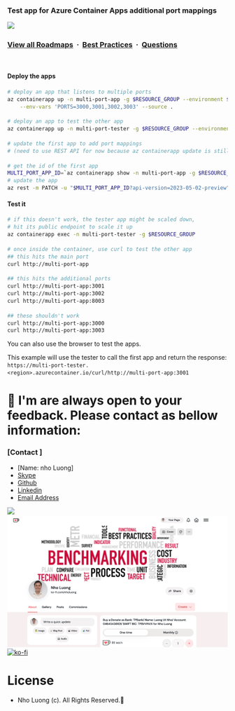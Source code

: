 ### Test app for Azure Container Apps additional port mappings

![](https://i.imgur.com/waxVImv.png)
### [View all Roadmaps](https://github.com/nholuongut/all-roadmaps) &nbsp;&middot;&nbsp; [Best Practices](https://github.com/nholuongut/all-roadmaps/blob/main/public/best-practices/) &nbsp;&middot;&nbsp; [Questions](https://www.linkedin.com/in/nholuong/)
<br/>

#### Deploy the apps

```bash
# deploy an app that listens to multiple ports
az containerapp up -n multi-port-app -g $RESOURCE_GROUP --environment $ENVIRONMENT \
    --env-vars 'PORTS=3000,3001,3002,3003' --source .

# deploy an app to test the other app
az containerapp up -n multi-port-tester -g $RESOURCE_GROUP --environment $ENVIRONMENT --source .

# update the first app to add port mappings
# (need to use REST API for now because az containerapp update is still using older API version)

# get the id of the first app
MULTI_PORT_APP_ID=`az containerapp show -n multi-port-app -g $RESOURCE_GROUP --query id -o tsv`
# update the app
az rest -m PATCH -u "$MULTI_PORT_APP_ID?api-version=2023-05-02-preview" --body @multi-port-app.json
```

#### Test it

```bash
# if this doesn't work, the tester app might be scaled down, 
# hit its public endpoint to scale it up
az containerapp exec -n multi-port-tester -g $RESOURCE_GROUP

# once inside the container, use curl to test the other app
## this hits the main port
curl http://multi-port-app

## this hits the additional ports
curl http://multi-port-app:3001
curl http://multi-port-app:3002
curl http://multi-port-app:8003

## these shouldn't work
curl http://multi-port-app:3000
curl http://multi-port-app:3003
```

You can also use the browser to test the apps.

This example will use the tester to call the first app and return the response:
`https://multi-port-tester.<region>.azurecontainer.io/curl/http://multi-port-app:3001`

# 🚀 I'm are always open to your feedback.  Please contact as bellow information:
### [Contact ]
* [Name: nho Luong]
* [Skype](luongutnho_skype)
* [Github](https://github.com/nholuongut/)
* [Linkedin](https://www.linkedin.com/in/nholuong/)
* [Email Address](luongutnho@hotmail.com)

![](https://i.imgur.com/waxVImv.png)
![](Donate.png)
[![ko-fi](https://ko-fi.com/img/githubbutton_sm.svg)](https://ko-fi.com/nholuong)

# License
* Nho Luong (c). All Rights Reserved.🌟